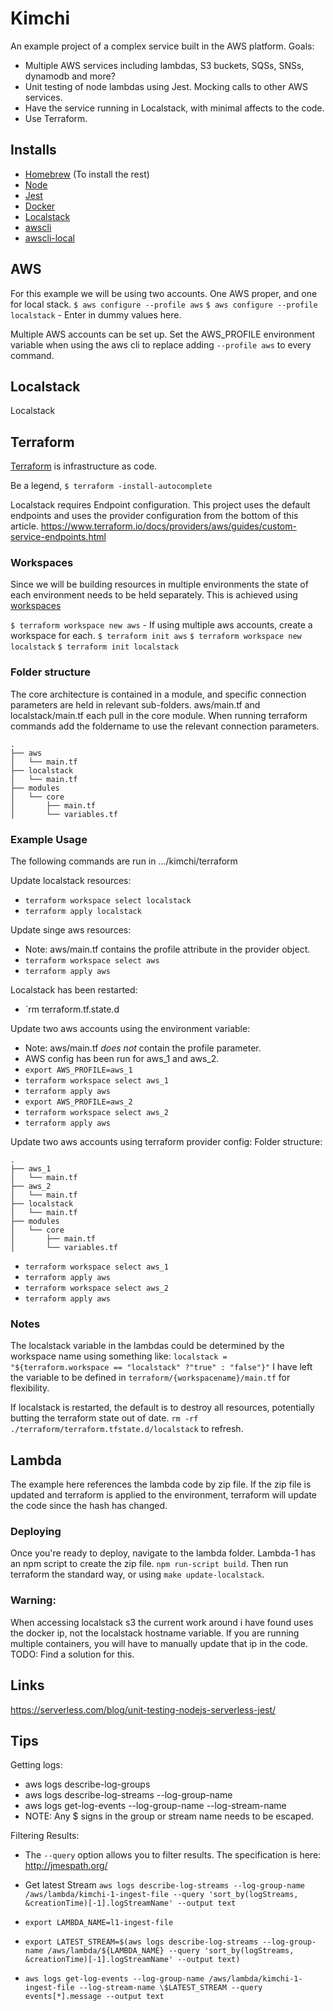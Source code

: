 # Kimchi

An example project of a complex service built in the AWS platform.
Goals:

- Multiple AWS services including lambdas, S3 buckets, SQSs, SNSs, dynamodb and more?
- Unit testing of node lambdas using Jest. Mocking calls to other AWS services.
- Have the service running in Localstack, with minimal affects to the code.
- Use Terraform.

## Installs

- [Homebrew](https://brew.sh/) (To install the rest)
- [Node](https://nodejs.org/en/)
- [Jest](https://jestjs.io/)
- [Docker](https://www.docker.com/)
- [Localstack](https://github.com/localstack/localstack)
- [awscli](https://aws.amazon.com/cli/)
- [awscli-local](https://github.com/localstack/awscli-local)

## AWS

For this example we will be using two accounts. One AWS proper, and one for local stack.
`$ aws configure --profile aws`
`$ aws configure --profile localstack` - Enter in dummy values here.

Multiple AWS accounts can be set up. Set the AWS_PROFILE environment variable when using the aws cli to replace adding `--profile aws` to every command.

## Localstack

Localstack

## Terraform

[Terraform](https://www.terraform.io/) is infrastructure as code.

Be a legend, `$ terraform -install-autocomplete`

Localstack requires Endpoint configuration.
This project uses the default endpoints and uses the provider configuration from the bottom of this article. https://www.terraform.io/docs/providers/aws/guides/custom-service-endpoints.html

### Workspaces

Since we will be building resources in multiple environments the state of each environment needs to be held separately.
This is achieved using [workspaces](https://www.terraform.io/docs/state/workspaces.html)

`$ terraform workspace new aws` - If using multiple aws accounts, create a workspace for each.
`$ terraform init aws`
`$ terraform workspace new localstack`
`$ terraform init localstack`

### Folder structure

The core architecture is contained in a module, and specific connection parameters are held in relevant sub-folders.
aws/main.tf and localstack/main.tf each pull in the core module.
When running terraform commands add the foldername to use the relevant connection parameters.

```
.
├── aws
│   └── main.tf
├── localstack
│   └── main.tf
├── modules
│   └── core
│       ├── main.tf
│       └── variables.tf
```

### Example Usage

The following commands are run in .../kimchi/terraform

Update localstack resources:

- `terraform workspace select localstack`
- `terraform apply localstack`

Update singe aws resources:

- Note: aws/main.tf contains the profile attribute in the provider object.
- `terraform workspace select aws`
- `terraform apply aws`

Localstack has been restarted:

- `rm terraform.tf.state.d

Update two aws accounts using the environment variable:

- Note: aws/main.tf _does not_ contain the profile parameter.
- AWS config has been run for aws_1 and aws_2.
- `export AWS_PROFILE=aws_1`
- `terraform workspace select aws_1`
- `terraform apply aws`
- `export AWS_PROFILE=aws_2`
- `terraform workspace select aws_2`
- `terraform apply aws`

Update two aws accounts using terraform provider config:
Folder structure:

```
.
├── aws_1
│   └── main.tf
├── aws_2
│   └── main.tf
├── localstack
│   └── main.tf
├── modules
│   └── core
│       ├── main.tf
│       └── variables.tf
```

- `terraform workspace select aws_1`
- `terraform apply aws`
- `terraform workspace select aws_2`
- `terraform apply aws`

### Notes

The localstack variable in the lambdas could be determined by the workspace name using something like: `localstack = "${terraform.workspace == "localstack" ?"true" : "false"}"`
I have left the variable to be defined in `terraform/{workspacename}/main.tf` for flexibility.

If localstack is restarted, the default is to destroy all resources, potentially butting the terraform state out of date. `rm -rf ./terraform/terraform.tfstate.d/localstack` to refresh.

## Lambda

The example here references the lambda code by zip file. If the zip file is updated and terraform is applied to the environment, terraform will update the code since the hash has changed.

### Deploying

Once you're ready to deploy, navigate to the lambda folder. Lambda-1 has an npm script to create the zip file. `npm run-script build`. Then run terraform the standard way, or using `make update-localstack`.

### Warning:

When accessing localstack s3 the current work around i have found uses the docker ip, not the localstack hostname variable. If you are running multiple containers, you will have to manually update that ip in the code.
TODO: Find a solution for this.

## Links

https://serverless.com/blog/unit-testing-nodejs-serverless-jest/

## Tips

Getting logs:

- aws logs describe-log-groups
- aws logs describe-log-streams --log-group-name
- aws logs get-log-events --log-group-name <log-group-name> --log-stream-name <log-steam-name>
- NOTE: Any \$ signs in the group or stream name needs to be escaped.

Filtering Results:

- The `--query` option allows you to filter results. The specification is here: http://jmespath.org/
- Get latest Stream `aws logs describe-log-streams --log-group-name /aws/lambda/kimchi-1-ingest-file --query 'sort_by(logStreams, &creationTime)[-1].logStreamName' --output text`

- `export LAMBDA_NAME=l1-ingest-file`
- `export LATEST_STREAM=$(aws logs describe-log-streams --log-group-name /aws/lambda/${LAMBDA_NAME} --query 'sort_by(logStreams, &creationTime)[-1].logStreamName' --output text)`
- `aws logs get-log-events --log-group-name /aws/lambda/kimchi-1-ingest-file --log-stream-name \$LATEST_STREAM --query events[*].message --output text`
